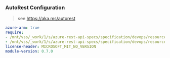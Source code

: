 ### AutoRest Configuration

> see https://aka.ms/autorest

``` yaml
azure-arm: true
require:
- /mnt/vss/_work/1/s/azure-rest-api-specs/specification/devops/resource-manager/readme.md
- /mnt/vss/_work/1/s/azure-rest-api-specs/specification/devops/resource-manager/readme.go.md
license-header: MICROSOFT_MIT_NO_VERSION
module-version: 0.7.0

```